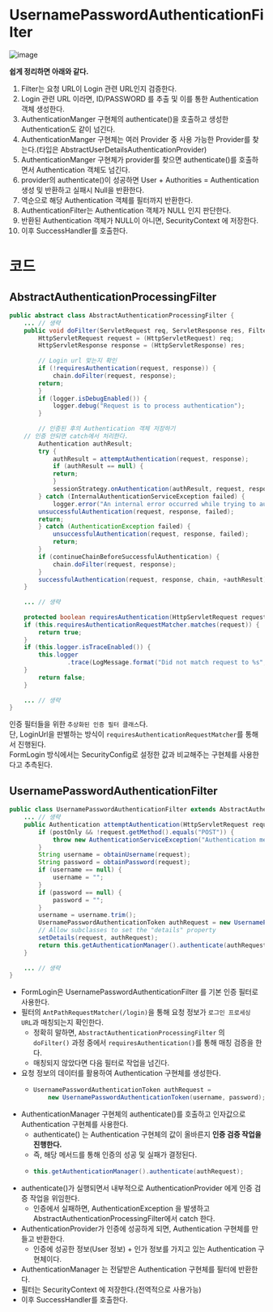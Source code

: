 UsernamePasswordAuthenticationFilter
=====================================
![image](https://user-images.githubusercontent.com/50267433/129195153-19ea8143-277c-4d64-a0ba-14ad7544c1fc.png)

**쉽게 정리하면 아래와 같다.**  
1. Filter는 요청 URL이 Login 관련 URL인지 검증한다.   
2. Login 관련 URL 이라면, ID/PASSWORD 를 추출 및 이를 통한 Authentication 객체 생성한다.  
3. AuthenticationManger 구현체의 authenticate()을 호출하고 생성한 Authentication도 같이 넘긴다.   
4. AuthenticationManger 구현체는 여러 Provider 중 사용 가능한 Provider를 찾는다.(타입은 AbstractUserDetailsAuthenticationProvider)    
5. AuthenticationManger 구현체가 provider를 찾으면 authenticate()를 호출하면서 Authentication 객체도 넘긴다.  
6. provider의 authenticate()이 성공하면 User + Authorities = Authentication 생성 및 반환하고 실패시 Null을 반환한다.  
7. 역순으로 해당 Authentication 객체를 필터까지 반환한다.    
8. AuthenticationFilter는 Authentication 객체가 NULL 인지 판단한다.     
9. 반환된 Authentication 객체가 NULL이 아니면, SecurityContext 에 저장한다.   
10. 이후 SuccessHandler를 호출한다.      
  
# 코드    
## AbstractAuthenticationProcessingFilter  
```java
public abstract class AbstractAuthenticationProcessingFilter {
    ... // 생략 	
    public void doFilter(ServletRequest req, ServletResponse res, FilterChain chain) throws IOException, ServletException {
        HttpServletRequest request = (HttpServletRequest) req;
        HttpServletResponse response = (HttpServletResponse) res;
    
        // Login url 맞는지 확인 
        if (!requiresAuthentication(request, response)) {
            chain.doFilter(request, response);
	    return;
        }
        if (logger.isDebugEnabled()) {
            logger.debug("Request is to process authentication");
        }
	
        // 인증된 후의 Authentication 객체 저장하기
	// 인증 안되면 catch에서 처리한다.   
        Authentication authResult;
        try {
            authResult = attemptAuthentication(request, response);
            if (authResult == null) {
	        return;
            }
            sessionStrategy.onAuthentication(authResult, request, response);
        } catch (InternalAuthenticationServiceException failed) {
            logger.error("An internal error occurred while trying to authenticate the user.", failed);
	    unsuccessfulAuthentication(request, response, failed);
	    return;
        } catch (AuthenticationException failed) {
            unsuccessfulAuthentication(request, response, failed);
            return;
        }
        if (continueChainBeforeSuccessfulAuthentication) {
            chain.doFilter(request, response);
        }
        successfulAuthentication(request, response, chain, +authResult);
    }
    
    ... // 생략 
    
    protected boolean requiresAuthentication(HttpServletRequest request, HttpServletResponse response) {
	if (this.requiresAuthenticationRequestMatcher.matches(request)) {
	    return true;
	}
	if (this.logger.isTraceEnabled()) {
	    this.logger
                .trace(LogMessage.format("Did not match request to %s", this.requiresAuthenticationRequestMatcher));
	}
	    return false;
    }
    
    ... // 생략 
}
```
인증 필터들을 위한 `추상화된 인증 필터 클래스`다.       
단, LoginUrl을 판별하는 방식이 `requiresAuthenticationRequestMatcher`를 통해서 진행된다.         
FormLogin 방식에서는 SecurityConfig로 설정한 값과 비교해주는 구현체를 사용한다고 추측된다.       



## UsernamePasswordAuthenticationFilter
```java
public class UsernamePasswordAuthenticationFilter extends AbstractAuthenticationProcessingFilter {
    ... // 생략 
    public Authentication attemptAuthentication(HttpServletRequest request, HttpServletResponse response) throws AuthenticationException {
        if (postOnly && !request.getMethod().equals("POST")) { 
            throw new AuthenticationServiceException("Authentication method not supported: " + request.getMethod());
        }
        String username = obtainUsername(request);
        String password = obtainPassword(request);
        if (username == null) {
            username = "";
        }
        if (password == null) {
            password = "";
        }
        username = username.trim();
        UsernamePasswordAuthenticationToken authRequest = new UsernamePasswordAuthenticationToken(username, password);
        // Allow subclasses to set the "details" property
        setDetails(request, authRequest);
        return this.getAuthenticationManager().authenticate(authRequest);
    }
    
    ... // 생략 
}    
```

* FormLogin은 UsernamePasswordAuthenticationFilter 를 기본 인증 필터로 사용한다.       
* 필터의 `AntPathRequestMatcher(/login)`을 통해 요청 정보가 `로그인 프로세싱 URL`과 매칭되는지 확인한다.     
    * 정확히 말하면, `AbstractAuthenticationProcessingFilter` 의    
      `doFilter()` 과정 중에서 `requiresAuthentication()`를 통해 매칭 검증을 한다. 
    * 매칭되지 않았다면 다음 필터로 작업을 넘긴다.   
* 요청 정보의 데이터를 활용하여 Authentication 구현체를 생성한다.
    * ```java
      UsernamePasswordAuthenticationToken authRequest = 
          new UsernamePasswordAuthenticationToken(username, password);
      ```  
* AuthenticationManager 구현체의 authenticate()를 호출하고 인자값으로 Authentication 구현체를 사용한다.   
    * authenticate() 는 Authentication 구현체의 값이 올바른지 **인증 검증 작업을 진행한다.**   
    * 즉, 해당 메서드를 통해 인증의 성공 및 실패가 결정된다.    
    * ```java
      this.getAuthenticationManager().authenticate(authRequest);
      ``` 
* authenticate()가 실행되면서 내부적으로 AuthenticationProvider 에게 인증 검증 작업을 위임한다.  
    * 인증에서 실패하면, AuthenticationException 을 발생하고 AbstractAuthenticationProcessingFilter에서 catch 한다.    
* AuthenticationProvider가 인증에 성공하게 되면, Authentication 구현체를 만들고 반환한다.      
    * 인증에 성공한 정보(User 정보) + 인가 정보를 가지고 있는 Authentication 구현체이다.    
* AuthenticationManager 는 전달받은 Authentication 구현체를 필터에 반환한다.  
* 필터는 SecurityContext 에 저장한다.(전역적으로 사용가능)       
* 이후 SuccessHandler를 호출한다.  
